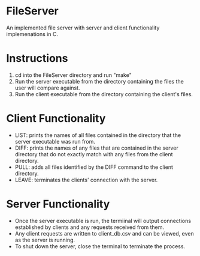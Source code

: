 # FileServer

An implemented file server with server and client functionality implemenations in C.

# Instructions

1. cd into the FileServer directory and run "make"
2. Run the server executable from the directory containing the files the user will compare against.
3. Run the client executable from the directory containing the client's files.

# Client Functionality

- LIST: prints the names of all files contained in the directory that the server executable was run from.
- DIFF: prints the names of any files that are contained in the server directory that do not exactly match with any files from the client directory.
- PULL: adds all files identified by the DIFF command to the client directory.
- LEAVE: terminates the clients' connection with the server.

# Server Functionality

- Once the server executable is run, the termiinal will output connections established by clients and any requests received from them.
- Any client requests are written to client_db.csv and can be viewed, even as the server is running.
- To shut down the server, close the terminal to terminate the process.
